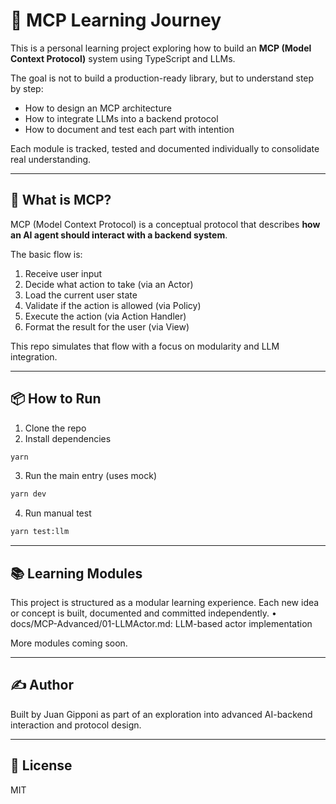 # 🧠 MCP Learning Journey

This is a personal learning project exploring how to build an **MCP (Model Context Protocol)** system using TypeScript and LLMs.

The goal is not to build a production-ready library, but to understand step by step:

- How to design an MCP architecture
- How to integrate LLMs into a backend protocol
- How to document and test each part with intention

Each module is tracked, tested and documented individually to consolidate real understanding.

---

## 🧱 What is MCP?

MCP (Model Context Protocol) is a conceptual protocol that describes **how an AI agent should interact with a backend system**.

The basic flow is:

1. Receive user input
2. Decide what action to take (via an Actor)
3. Load the current user state
4. Validate if the action is allowed (via Policy)
5. Execute the action (via Action Handler)
6. Format the result for the user (via View)

This repo simulates that flow with a focus on modularity and LLM integration.

---

## 📦 How to Run

1. Clone the repo
2. Install dependencies

```bash
yarn
```

3. Run the main entry (uses mock)

```bash
yarn dev
```

4. Run manual test

```bash
yarn test:llm
```

---

## 📚 Learning Modules

This project is structured as a modular learning experience.
Each new idea or concept is built, documented and committed independently.
• docs/MCP-Advanced/01-LLMActor.md: LLM-based actor implementation

More modules coming soon.

---

## ✍️ Author

Built by Juan Gipponi as part of an exploration into advanced AI-backend interaction and protocol design.

---

## 📘 License

MIT

